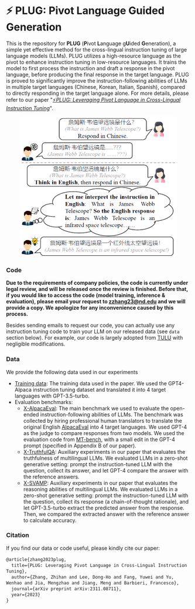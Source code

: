 # :zap: PLUG: Pivot Language Guided Generation

This is the repository for **PLUG** (**P**ivot **L**anguage g**U**ided **G**eneration), a simple yet effective method for the cross-lingual instruction tuning of large language models (LLMs). PLUG utilizes a high-resource language as the pivot to enhance instruction tuning in low-resource languages. It trains the model to first process the instruction and draft a response in the pivot language, before producing the final response in the target language. PLUG is proved to significantly improve the instruction-following abilities of LLMs in multiple target languages (Chinese, Korean, Italian, Spanish), compared to directly responding in the target language alone. For more details, please refer to our paper "[:zap:*PLUG: Leveraging Pivot Language in Cross-Lingual Instruction Tuning*](https://arxiv.org/abs/2311.08711)".

<center><img src="figures/intro.png" alt="Auto-Instruct Illustration" width="428" height="384"></center>

### Code

**Due to the requirements of company policies, the code is currently under legal review, and will be released once the review is finished. Before that, if you would like to access the code (model training, inference & evaluation), please email your request to zzhang23@nd.edu and we will provide a copy. We apologize for any inconvenience caused by this process.**

Besides sending emails to request our code, you can actually use any instruction tuning code to train your LLM on our released data (see `data` section below). For example, our code is largely adopted from [TULU](https://github.com/allenai/open-instruct) with negligible modifications.

### Data

We provide the following data used in our experiments

- [Training data](https://drive.google.com/drive/folders/1-Uz_fKQDwDEAmmDx4bBY2Iehpk6PkpS7?usp=sharing): The training data used in the paper. We used the GPT4-Alpaca instruction tuning dataset and translated it into 4 target languages with GPT-3.5-turbo.
- Evaluation benchmarks:
    - [X-AlpacaEval](https://huggingface.co/datasets/zhihz0535/X-AlpacaEval): The main benchmark we used to evaluate the open-ended instruction-following abilities of LLMs. The benchmark was collected by hiring professional human translators to translate the original English [AlpacaEval](https://huggingface.co/datasets/tatsu-lab/alpaca_eval) into 4 target languages. We used GPT-4 as the judge to compare responses from two models. We used the evaluation code from [MT-bench](https://github.com/lm-sys/FastChat/tree/main/fastchat/llm_judge), with a small edit in the GPT-4 prompt (specified in Appendix B of our paper).
    - [X-TruthfulQA](https://huggingface.co/datasets/zhihz0535/X-TruthfulQA_en_zh_ko_it_es): Auxiliary experiments in our paper that evaluates the truthfulness of multilingual LLMs. We evaluated LLMs in a zero-shot generative setting: prompt the instruction-tuned LLM with the question, collect its answer, and let GPT-4 compare the answer with the reference answers.
    - [X-SVAMP](https://huggingface.co/datasets/zhihz0535/X-SVAMP_en_zh_ko_it_es): Auxiliary experiments in our paper that evaluates the reasoning abilities of multilingual LLMs. We evaluated LLMs in a zero-shot generative setting: prompt the instruction-tuned LLM with the question, collect its response (a chain-of-thought rationale), and let GPT-3.5-turbo extract the predicted answer from the response. Then, we compared the extracted answer with the reference answer to calculate accuracy.
 
### Citation

If you find our data or code useful, please kindly cite our paper:
```
@article{zhang2023plug,
  title={PLUG: Leveraging Pivot Language in Cross-Lingual Instruction Tuning},
  author={Zhang, Zhihan and Lee, Dong-Ho and Fang, Yuwei and Yu, Wenhao and Jia, Mengzhao and Jiang, Meng and Barbieri, Francesco},
  journal={arXiv preprint arXiv:2311.08711},
  year={2023}
}
```
